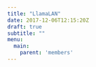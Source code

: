 ```yaml
---
title: "LlamaLAN"
date: 2017-12-06T12:15:20Z
draft: true
subtitle: ""
menu:
  main:
    parent: 'members'
---
```


